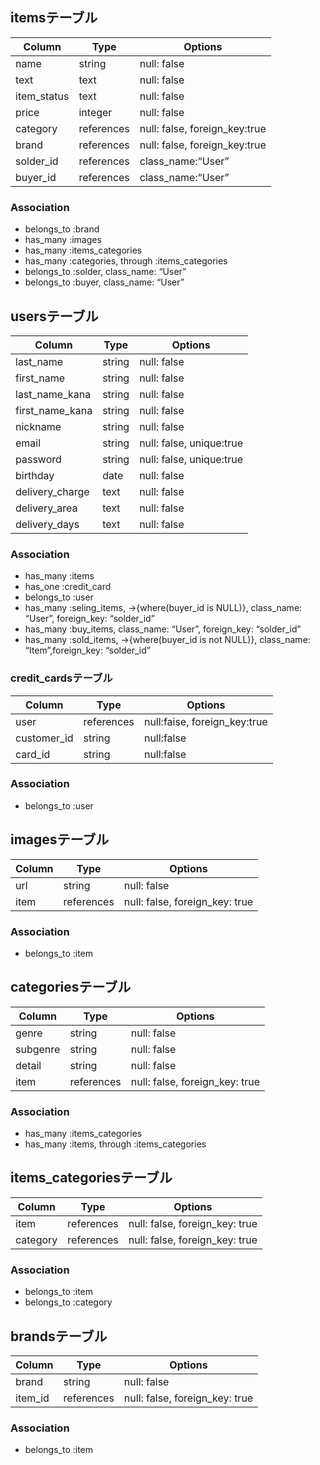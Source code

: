 ##  itemsテーブル
|Column|Type|Options|
|------|----|-------|
|name|string|null: false|
|text|text|null: false|
|item_status|text|null: false|
|price|integer|null: false|
|category|references|null: false, foreign_key:true|
|brand|references|null: false, foreign_key:true|
|solder_id|references|class_name:“User”|
|buyer_id|references|class_name:“User”|
### Association
- belongs_to :brand
- has_many :images
- has_many :items_categories
- has_many :categories, through :items_categories
- belongs_to :solder, class_name: “User”
- belongs_to :buyer, class_name: “User”
## usersテーブル
|Column|Type|Options|
|------|----|-------|
|last_name|string|null: false|
|first_name|string|null: false|
|last_name_kana|string|null: false|
|first_name_kana|string|null: false|
|nickname|string|null: false|
|email|string|null: false, unique:true|
|password|string|null: false, unique:true|
|birthday|date|null: false|
|delivery_charge|text|null: false|
|delivery_area|text|null: false|
|delivery_days|text|null: false|
### Association
- has_many :items
- has_one :credit_card
- belongs_to :user
- has_many :seling_items, ->{where(buyer_id is NULL)}, class_name: “User”, foreign_key: “solder_id”
- has_many :buy_items, class_name: “User”, foreign_key: “solder_id”
- has_many :sold_items, ->{where(buyer_id is not NULL)}, class_name: “Item”,foreign_key: “solder_id”
### credit_cardsテーブル
|Column|Type|Options|
|------|----|-------|
|user|references|null:faise, foreign_key:true|
|customer_id|string|null:false|
|card_id|string|null:false|
### Association
- belongs_to :user
## imagesテーブル
|Column|Type|Options|
|------|----|-------|
|url|string|null: false|
|item|references|null: false, foreign_key: true|
### Association
- belongs_to :item
## categoriesテーブル
|Column|Type|Options|
|------|----|-------|
|genre|string|null: false|
|subgenre|string|null: false|
|detail|string|null: false|
|item|references|null: false, foreign_key: true|
### Association
- has_many :items_categories
- has_many :items, through :items_categories
## items_categoriesテーブル
|Column|Type|Options|
|------|----|-------|
|item|references|null: false, foreign_key: true|
|category|references|null: false, foreign_key: true|
### Association
- belongs_to :item
- belongs_to :category
## brandsテーブル
|Column|Type|Options|
|------|----|-------|
|brand|string|null: false|
|item_id|references|null: false, foreign_key: true|
### Association
- belongs_to :item
